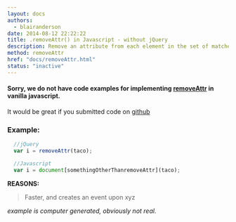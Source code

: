 ```yaml
---
layout: docs
authors:
  - blairanderson
date: 2014-08-12 22:22:22
title: .removeAttr() in Javascript - without jQuery
description: Remove an attribute from each element in the set of matched elements.
method: removeAttr
href: "docs/removeAttr.html"
status: "inactive"
---
```


#### Sorry, we do not have code examples for implementing [removeAttr](http://api.jquery.com/removeAttr/) in vanilla javascript.

It would be great if you submitted code on [github](https://github.com/blairanderson/without-jquery/blob/master/docs/removeAttr.md)

### Example:

```javascript
  //jQuery
  var i = removeAttr(taco);

  //Javascript
  var i = document[somethingOtherThanremoveAttr](taco);

```

**REASONS:**
> Faster, and creates an event upon xyz

*example is computer generated, obviously not real.*
